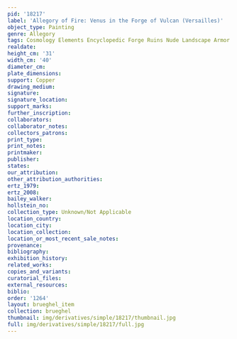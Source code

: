 ```yaml
---
pid: '18217'
label: 'Allegory of Fire: Venus in the Forge of Vulcan (Versailles)'
object_type: Painting
genre: Allegory
tags: Cosmology Elements Encyclopedic Forge Ruins Nude Landscape Armor
realdate: 
height_cm: '31'
width_cm: '40'
diameter_cm: 
plate_dimensions: 
support: Copper
drawing_medium: 
signature: 
signature_location: 
support_marks: 
further_inscription: 
collaborators: 
collaborator_notes: 
collectors_patrons: 
print_type: 
print_notes: 
printmaker: 
publisher: 
states: 
our_attribution: 
other_attribution_authorities: 
ertz_1979: 
ertz_2008: 
bailey_walker: 
hollstein_no: 
collection_type: Unknown/Not Applicable
location_country: 
location_city: 
location_collection: 
location_or_most_recent_sale_notes: 
provenance: 
bibliography: 
exhibition_history: 
related_works: 
copies_and_variants: 
curatorial_files: 
external_resources: 
biblio: 
order: '1264'
layout: brueghel_item
collection: brueghel
thumbnail: img/derivatives/simple/18217/thumbnail.jpg
full: img/derivatives/simple/18217/full.jpg
---
```

